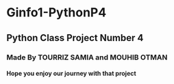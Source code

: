 # Ginfo1-PythonP4
## Python Class Project Number 4
### Made By TOURRIZ SAMIA and MOUHIB OTMAN
#### Hope you enjoy our journey with that project
